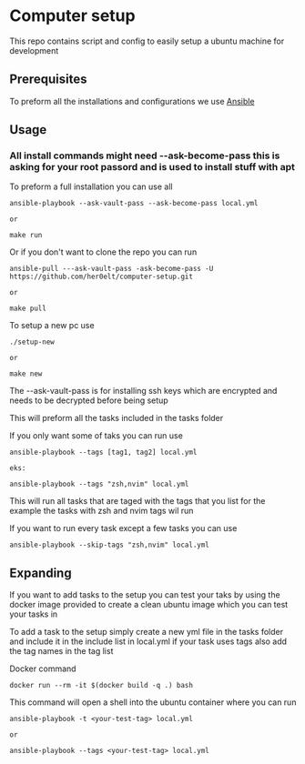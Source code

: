 # Computer setup

This repo contains script and config to easily setup a ubuntu machine for development

## Prerequisites

To preform all the installations and configurations we use [Ansible](https://docs.ansible.com/ansible/latest/installation_guide/intro_installation.html)

## Usage

### All install commands might need --ask-become-pass this is asking for your root passord and is used to install stuff with apt

To preform a full installation you can use all

```
ansible-playbook --ask-vault-pass --ask-become-pass local.yml

or

make run
```
Or if you don't want to clone the repo you can run

```
ansible-pull ---ask-vault-pass -ask-become-pass -U https://github.com/her0elt/computer-setup.git

or

make pull
```

To setup a new pc use

```
./setup-new

or

make new

```
The --ask-vault-pass is for installing ssh keys which are encrypted and needs to be decrypted before being setup

This will preform all the tasks included in the tasks folder

If you only want some of taks you can run use

```
ansible-playbook --tags [tag1, tag2] local.yml

eks:

ansible-playbook --tags "zsh,nvim" local.yml
```
This will run all tasks that are taged with the tags that you list for the example the tasks with zsh and nvim tags wil run

If you want to run every task except a few tasks you can use

```
ansible-playbook --skip-tags "zsh,nvim" local.yml
```

## Expanding

If you want to add tasks to the setup you can test your taks by using the docker image provided to create a clean ubuntu image which you can test your tasks in

To add a task to the setup simply create a new yml file in the tasks folder and include it in the include list in local.yml if your task uses tags also add the tag names in the tag list

Docker command
```
docker run --rm -it $(docker build -q .) bash
```

This command will open a shell into the ubuntu container where you can run

```
ansible-playbook -t <your-test-tag> local.yml

or

ansible-playbook --tags <your-test-tag> local.yml
```
